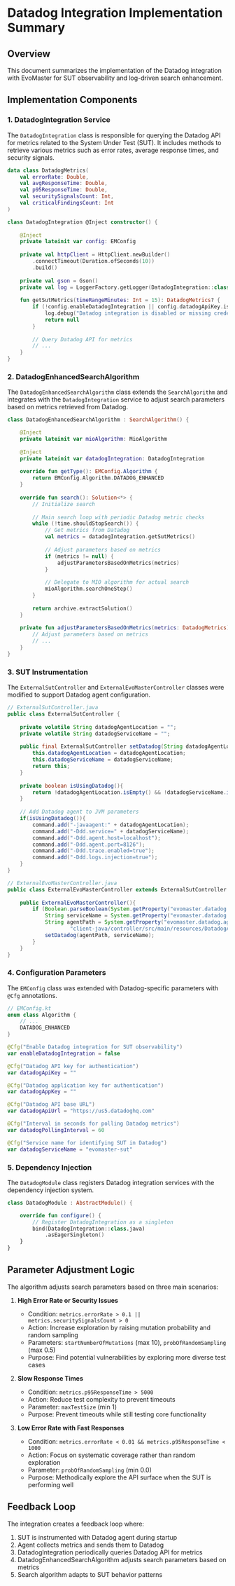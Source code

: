 # Datadog Integration Implementation Summary

## Overview
This document summarizes the implementation of the Datadog integration with EvoMaster for SUT observability and log-driven search enhancement.

## Implementation Components

### 1. DatadogIntegration Service
The `DatadogIntegration` class is responsible for querying the Datadog API for metrics related to the System Under Test (SUT). It includes methods to retrieve various metrics such as error rates, average response times, and security signals.

```kotlin
data class DatadogMetrics(
    val errorRate: Double,
    val avgResponseTime: Double,
    val p95ResponseTime: Double,
    val securitySignalsCount: Int,
    val criticalFindingsCount: Int
)

class DatadogIntegration @Inject constructor() {
    
    @Inject
    private lateinit var config: EMConfig
    
    private val httpClient = HttpClient.newBuilder()
        .connectTimeout(Duration.ofSeconds(10))
        .build()
    
    private val gson = Gson()
    private val log = LoggerFactory.getLogger(DatadogIntegration::class.java)
    
    fun getSutMetrics(timeRangeMinutes: Int = 15): DatadogMetrics? {
        if (!config.enableDatadogIntegration || config.datadogApiKey.isEmpty() || config.datadogAppKey.isEmpty()) {
            log.debug("Datadog integration is disabled or missing credentials")
            return null
        }
        
        // Query Datadog API for metrics
        // ...
    }
}
```

### 2. DatadogEnhancedSearchAlgorithm
The `DatadogEnhancedSearchAlgorithm` class extends the `SearchAlgorithm` and integrates with the `DatadogIntegration` service to adjust search parameters based on metrics retrieved from Datadog.

```kotlin
class DatadogEnhancedSearchAlgorithm : SearchAlgorithm() {

    @Inject
    private lateinit var mioAlgorithm: MioAlgorithm
    
    @Inject
    private lateinit var datadogIntegration: DatadogIntegration
    
    override fun getType(): EMConfig.Algorithm {
        return EMConfig.Algorithm.DATADOG_ENHANCED
    }
    
    override fun search(): Solution<*> {
        // Initialize search
        
        // Main search loop with periodic Datadog metric checks
        while (!time.shouldStopSearch()) {
            // Get metrics from Datadog
            val metrics = datadogIntegration.getSutMetrics()
            
            // Adjust parameters based on metrics
            if (metrics != null) {
                adjustParametersBasedOnMetrics(metrics)
            }
            
            // Delegate to MIO algorithm for actual search
            mioAlgorithm.searchOneStep()
        }
        
        return archive.extractSolution()
    }
    
    private fun adjustParametersBasedOnMetrics(metrics: DatadogMetrics) {
        // Adjust parameters based on metrics
        // ...
    }
}
```

### 3. SUT Instrumentation
The `ExternalSutController` and `ExternalEvoMasterController` classes were modified to support Datadog agent configuration.

```java
// ExternalSutController.java
public class ExternalSutController {
    
    private volatile String datadogAgentLocation = "";
    private volatile String datadogServiceName = "";
    
    public final ExternalSutController setDatadog(String datadogAgentLocation, String datadogServiceName){
        this.datadogAgentLocation = datadogAgentLocation;
        this.datadogServiceName = datadogServiceName;
        return this;
    }
    
    private boolean isUsingDatadog(){
        return !datadogAgentLocation.isEmpty() && !datadogServiceName.isEmpty();
    }
    
    // Add Datadog agent to JVM parameters
    if(isUsingDatadog()){
        command.add("-javaagent:" + datadogAgentLocation);
        command.add("-Ddd.service=" + datadogServiceName);
        command.add("-Ddd.agent.host=localhost");
        command.add("-Ddd.agent.port=8126");
        command.add("-Ddd.trace.enabled=true");
        command.add("-Ddd.logs.injection=true");
    }
}
```

```java
// ExternalEvoMasterController.java
public class ExternalEvoMasterController extends ExternalSutController {
    
    public ExternalEvoMasterController(){
        if (Boolean.parseBoolean(System.getProperty("evomaster.datadog.enabled", "false"))) {
            String serviceName = System.getProperty("evomaster.datadog.service.name", "features-service");
            String agentPath = System.getProperty("evomaster.datadog.agent.path", 
                    "client-java/controller/src/main/resources/DatadogAgent/dd-java-agent.jar");
            setDatadog(agentPath, serviceName);
        }
    }
}
```

### 4. Configuration Parameters
The `EMConfig` class was extended with Datadog-specific parameters with `@Cfg` annotations.

```kotlin
// EMConfig.kt
enum class Algorithm {
    // ...
    DATADOG_ENHANCED
}

@Cfg("Enable Datadog integration for SUT observability")
var enableDatadogIntegration = false

@Cfg("Datadog API key for authentication")
var datadogApiKey = ""

@Cfg("Datadog application key for authentication")
var datadogAppKey = ""

@Cfg("Datadog API base URL")
var datadogApiUrl = "https://us5.datadoghq.com"

@Cfg("Interval in seconds for polling Datadog metrics")
var datadogPollingInterval = 60

@Cfg("Service name for identifying SUT in Datadog")
var datadogServiceName = "evomaster-sut"
```

### 5. Dependency Injection
The `DatadogModule` class registers Datadog integration services with the dependency injection system.

```kotlin
class DatadogModule : AbstractModule() {

    override fun configure() {
        // Register DatadogIntegration as a singleton
        bind(DatadogIntegration::class.java)
            .asEagerSingleton()
    }
}
```

## Parameter Adjustment Logic
The algorithm adjusts search parameters based on three main scenarios:

1. **High Error Rate or Security Issues**
   - Condition: `metrics.errorRate > 0.1 || metrics.securitySignalsCount > 0`
   - Action: Increase exploration by raising mutation probability and random sampling
   - Parameters: `startNumberOfMutations` (max 10), `probOfRandomSampling` (max 0.5)
   - Purpose: Find potential vulnerabilities by exploring more diverse test cases

2. **Slow Response Times**
   - Condition: `metrics.p95ResponseTime > 5000`
   - Action: Reduce test complexity to prevent timeouts
   - Parameter: `maxTestSize` (min 1)
   - Purpose: Prevent timeouts while still testing core functionality

3. **Low Error Rate with Fast Responses**
   - Condition: `metrics.errorRate < 0.01 && metrics.p95ResponseTime < 1000`
   - Action: Focus on systematic coverage rather than random exploration
   - Parameter: `probOfRandomSampling` (min 0.0)
   - Purpose: Methodically explore the API surface when the SUT is performing well

## Feedback Loop
The integration creates a feedback loop where:
1. SUT is instrumented with Datadog agent during startup
2. Agent collects metrics and sends them to Datadog
3. DatadogIntegration periodically queries Datadog API for metrics
4. DatadogEnhancedSearchAlgorithm adjusts search parameters based on metrics
5. Search algorithm adapts to SUT behavior patterns
